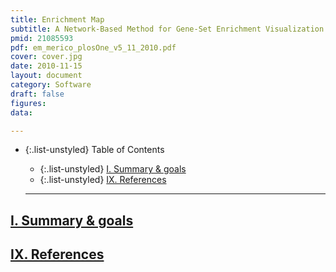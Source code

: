 ```yaml
---
title: Enrichment Map
subtitle: A Network-Based Method for Gene-Set Enrichment Visualization and Interpretation
pmid: 21085593
pdf: em_merico_plosOne_v5_11_2010.pdf
cover: cover.jpg
date: 2010-11-15
layout: document
category: Software
draft: false
figures:
data:

---
```


- {:.list-unstyled} Table of Contents
  - {:.list-unstyled} [I. Summary & goals](#summaryGoals)
  - {:.list-unstyled} [IX. References](#references)

  <hr/>

## <a href="#summaryGoals" name="summaryGoals">I. Summary & goals</a>

## <a href="#references" name="references">IX. References</a>
